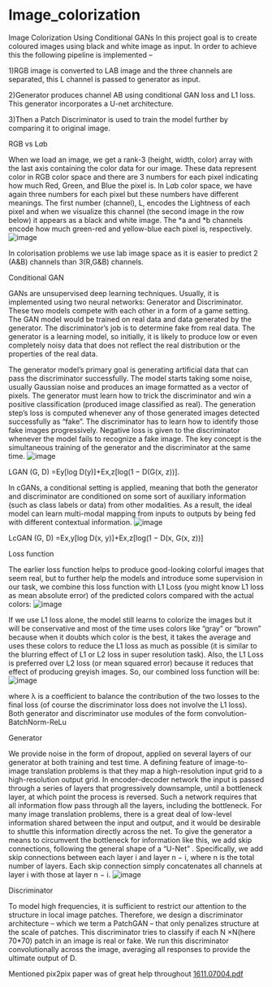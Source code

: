 # Image_colorization
Image Colorization Using Conditional GANs
In this project goal is to create coloured images using black and white image as input. In order  to achieve this the following pipeline is implemented –

1)RGB image is converted to LAB image and the three channels are separated, this L channel is passed to generator as input.

2)Generator produces channel AB  using conditional GAN loss and L1 loss. This generator incorporates a U-net architecture.

3)Then a Patch Discriminator is used to train the model further by comparing it to original image.

RGB vs L*a*b

When we load an image, we get a rank-3 (height, width, color) array with the last axis containing the color data for our image. These data represent color in RGB color space and there are 3 numbers for each pixel indicating how much Red, Green, and Blue the pixel is.
In L*a*b color space, we have again three numbers for each pixel but these numbers have different meanings. The first number (channel), L, encodes the Lightness of each pixel and when we visualize this channel (the second image in the row below) it appears as a black and white image. The *a and *b channels encode how much green-red and yellow-blue each pixel is, respectively.
![image](https://user-images.githubusercontent.com/101972579/175314977-bf48db47-322a-4214-9089-a695a38bbf08.png)

In colorisation problems we use lab image space as it is easier to predict 2 (A&B) channels than 3(R,G&B) channels.

<BOLD>Conditional GAN<BOLD>

GANs are unsupervised deep learning techniques. Usually, it is implemented using two neural networks: Generator and Discriminator. These two models compete with each other in a form of a game setting. The GAN model would be trained on real data and data generated by the generator. The discriminator’s job is to determine fake from real data. The generator is a learning model, so initially, it is likely to produce low or even completely noisy data that does not reflect the real distribution or the properties of the real data.

The generator model’s primary goal is generating artificial data that can pass the discriminator successfully. The model starts taking some noise, usually Gaussian noise and produces an image formatted as a vector of pixels. The generator must learn how to trick the discriminator and win a positive classification (produced image classified as real). The generation step’s loss is computed whenever any of those generated images detected successfully as “fake”. The discriminator has to learn how to identify those fake images progressively. Negative loss is given to the discriminator whenever the model fails to recognize a fake image. The key concept is the simultaneous training of the generator and the discriminator at the same time.
![image](https://user-images.githubusercontent.com/101972579/175315689-e3600f04-43e9-448e-93b3-0ce0af3c22b6.png)
 
LGAN (G, D) =Ey[log D(y)]+Ex,z[log(1 − D(G(x, z))].

In cGANs, a conditional setting is applied, meaning that both the generator and discriminator are conditioned on some sort of auxiliary information (such as class labels or data) from other modalities. As a result, the ideal model can learn multi-modal mapping from inputs to outputs by being fed with different contextual information.
![image](https://user-images.githubusercontent.com/101972579/175315844-50e3f1ad-390c-4304-a06b-152bcd4a5221.png)

LcGAN (G, D) =Ex,y[log D(x, y)]+Ex,z[log(1 − D(x, G(x, z))]

Loss function

The earlier loss function helps to produce good-looking colorful images that seem real, but to further help the models and introduce some supervision in our task, we combine this loss function with L1 Loss (you might know L1 loss as mean absolute error) of the predicted colors compared with the actual colors:
![image](https://user-images.githubusercontent.com/101972579/175315980-5c5986c2-c13c-434e-9cd7-c0d01f76f771.png)
 
If we use L1 loss alone, the model still learns to colorize the images but it will be conservative and most of the time uses colors like “gray” or “brown” because when it doubts which color is the best, it takes the average and uses these colors to reduce the L1 loss as much as possible (it is similar to the blurring effect of L1 or L2 loss in super resolution task). Also, the L1 Loss is preferred over L2 loss (or mean squared error) because it reduces that effect of producing greyish images. So, our combined loss function will be:
![image](https://user-images.githubusercontent.com/101972579/175316092-4448940f-cefe-4f6d-a1ce-153000ef7e1d.png)
 
where λ is a coefficient to balance the contribution of the two losses to the final loss (of course the discriminator loss does not involve the L1 loss).
Both generator and discriminator use modules of the form convolution-BatchNorm-ReLu

Generator

We provide noise in the form of dropout, applied on several layers of our generator at both training and test time. A defining feature of image-to-image translation problems is that they map a high-resolution input grid to a high-resolution output grid. In encoder-decoder network  the input is passed through a series of layers that progressively downsample, until a bottleneck layer, at which point the process is reversed. Such a network requires that all information flow pass through all the layers, including the bottleneck. For many image translation problems, there is a great deal of low-level information shared between the input and output, and it would be desirable to shuttle this information directly across the net. To give the generator a means to circumvent the bottleneck for information like this, we add skip connections, following the general shape of a “U-Net” . Specifically, we add skip connections between each layer i and layer n − i, where n is the total number of layers. Each skip connection simply concatenates all channels at layer i with those at layer n − i.
 ![image](https://user-images.githubusercontent.com/101972579/175316194-e6a54235-ed6c-4e48-9dc8-3b44ef32007e.png)

Discriminator

To model high frequencies, it is sufficient to restrict our attention to the structure in local image patches. Therefore, we design a discriminator architecture – which we term a PatchGAN – that only penalizes structure at the scale of patches. This discriminator tries to classify if each N ×N(here 70*70) patch in an image is real or fake. We run this discriminator convolutionally across the image, averaging all responses to provide the ultimate output of D.

Mentioned pix2pix paper was of great help throughout [1611.07004.pdf](https://github.com/linkarchana/Image_colorization/files/8966086/1611.07004.pdf)
